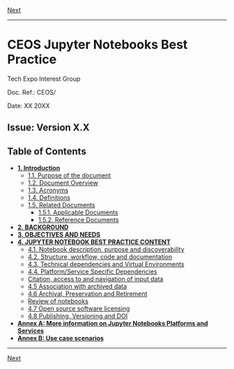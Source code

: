 [Next](introduction.md)

***
# CEOS Jupyter Notebooks Best Practice


Tech Expo Interest Group

Doc. Ref.: CEOS/

Date: XX  20XX

Issue: Version X.X
----
## Table of Contents

- [**1. Introduction**](#_rfk7gqopp4rk)
  - [1.1. Purpose of the document](#_7yqbomebi3zx)
  - [1.2. Document Overview](#_nml2e4msjy1w)
  - [1.3. Acronyms](#_nml2e4msjy1w)
  - [1.4. Definitions](#_nml2e4msjy1w)
  - [1.5. Related Documents](#_nml2e4msjy1w)
    - [1.5.1. Applicable Documents](#_nml2e4msjy1w)
    - [1.5.2. Reference Documents](#_nml2e4msjy1w)
- [**2. BACKGROUND**](#_d2wvr1e3a65t)
- [**3. OBJECTIVES AND NEEDS**](#_sbbpys804brb)
- [**4. JUPYTER NOTEBOOK BEST PRACTICE CONTENT**](#_48p20v2b34ju)
  - [4.1. Notebook description, purpose and discoverability](#_waiyyl49e8ak)
  - [4.2. Structure, workflow, code and documentation](#_d1gesxgb0qzl)
  - [4.3. Technical dependencies and Virtual Environments](#_3v0aumf9262c)
  - [4.4. Platform/Service Specific Dependencies](#_byw0tkcsn3w2)
  - [Citation, access to and navigation of input data](#_hqmolkzh4ask)
  - [4.5 Association with archived data](#_phz8vhue0x61)
  - [4.6 Archival, Preservation and Retirement](#_xzjpmbtpmwwq)
  - [Review of notebooks](#_tkcb4v9dzq6o)
  - [4.7 Open source software licensing](#_mj3o021jtu13)
  - [4.8 Publishing, Versioning and DOI](#_utn24zu76a07)
- [**Annex A: More information on Jupyter Notebooks Platforms and Services**](#_qi401xfcgs50)
- [**Annex B: Use case scenarios**](#_w6b855vzvvd1)

***
[Next](introduction.md)
